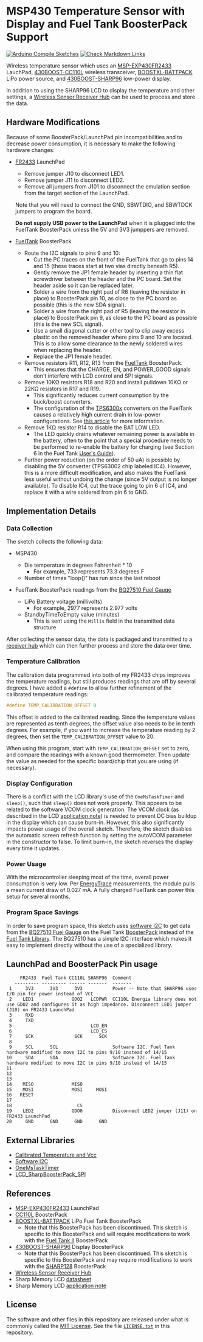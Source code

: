 # MSP430 Temperature Sensor with Display and Fuel Tank BoosterPack Support

[![Arduino Compile Sketches](https://github.com/Andy4495/MSP430TempSensorWithDisplay/actions/workflows/arduino-compile-sketches.yml/badge.svg)](https://github.com/Andy4495/MSP430TempSensorWithDisplay/actions/workflows/arduino-compile-sketches.yml)
[![Check Markdown Links](https://github.com/Andy4495/MSP430TempSensorWithDisplay/actions/workflows/CheckMarkdownLinks.yml/badge.svg)](https://github.com/Andy4495/MSP430TempSensorWithDisplay/actions/workflows/CheckMarkdownLinks.yml)

Wireless temperature sensor which uses an [MSP-EXP430FR2433][1] LauchPad, [430BOOST-CC110L][2] wireless transceiver, [BOOSTXL-BATTPACK][3] LiPo power source, and [430BOOST-SHARP96][4] low-power display.

In addition to using the SHARP96 LCD to display the temperature and other settings, a [Wireless Sensor Receiver Hub][5] can be used to process and store the data.

## Hardware Modifications

Because of some BoosterPack/LaunchPad pin incompatibilities and to decrease power consumption, it is necessary to make the following hardware changes:

- [FR2433][1] LaunchPad

  - Remove jumper J10 to disconnect LED1.
  - Remove jumper J11 to disconnect LED2.
  - Remove all jumpers from J101 to disconnect the emulation section from the target section of the LaunchPad.
  
  Note that you will need to connect the GND, SBWTDIO, and SBWTDCK jumpers to program the board.
  
  **Do not supply USB power to the LaunchPad** when it is plugged into the FuelTank BoosterPack unless the 5V and 3V3 jumppers are removed.

- [FuelTank][3] BoosterPack

  - Route the I2C signals to pins 9 and 10:
    - Cut the PC traces on the front of the FuelTank that go to pins 14 and 15 (these traces start at two vias directly beneath R5).
    - Gently remove the JP1 female header by inserting a thin flat screwdriver between the header and the PC board. Set the header aside so it can be replaced later.
    - Solder a wire from the right pad of R6 (leaving the resistor in place) to BoosterPack pin 10, as close to the PC board as possible (this is the new SDA signal).
    - Solder a wire from the right pad of R5 (leaving the resistor in place) to BoosterPack pin 9, as close to the PC board as possible (this is the new SCL signal).
    - Use a small diagonal cutter or other tool to clip away excess plastic on the removed header where pins 9 and 10 are located. This is to allow some clearance to the newly soldered wires when replacing the header.
    - Replace the JP1 female header.
  - Remove resistors R11, R12, R13 from the [FuelTank][3] BoosterPack.
    - This ensures that the CHARGE, EN, and POWER_GOOD signals don't interfere with LCD control and SPI signals.
  - Remove 10KΩ resistors R18 and R20 and install pulldown 10KΩ or 22KΩ resistors in R17 and R19.
    - This significantly reduces current consumption by the buck/boost converters.
    - The configuration of the [TPS6300x][16] converters on the FuelTank causes a relatively high current drain in low-power configurations. See [this article][15] for more information.
  - Remove 1KΩ resistor R14 to disable the BAT LOW LED.
    - The LED quickly drains whatever remaining power is available in the battery, often to the point that a special procedure needs to be performed to re-enable the battery for charging (see Section 6 in the Fuel Tank [User's Guide][21]).
  - Further power reduction (on the order of 50 uA) is possible by disabling the 5V converter (TPS63002 chip labeled IC4). However, this is a more difficult modification, and also makes the FuelTank less useful without undoing the change (since 5V output is no longer available). To disable IC4, cut the trace going to pin 6 of IC4, and replace it with a wire soldered from pin 6 to GND.

## Implementation Details

### Data Collection

The sketch collects the following data:

- MSP430
  - Die temperature in degrees Fahrenheit * 10
    - For example, 733 represents 73.3 degrees F
  - Number of times "loop()" has run since the last reboot

- FuelTank BoosterPack readings from the [BQ27510 Fuel Gauge][12]
  - LiPo Battery voltage (millivolts)
    - For example, 2977 represents 2.977 volts
  - StandbyTimeToEmpty value (minutes)
    - This is sent using the `Millis` field in the transmitted data structure

After collecting the sensor data, the data is packaged and transmitted to a [receiver hub][5] which can then further process and store the data over time.

### Temperature Calibration

The calibration data programmed into both of my FR2433 chips improves the temperature readings, but still produces readings that are off by several degrees. I have added a `#define` to allow further refinement of the calibrated temperature readings:

```cpp
#define TEMP_CALIBRATION_OFFSET 0
```

This offset is added to the calibrated reading. Since the temperature values are represented as tenth degrees, the offset value also needs to be in tenth degrees. For example, if you want to increase the temperature reading by 2 degrees, then set the `TEMP_CALIBRATION_OFFSET` value to 20.

When using this program, start with `TEMP_CALIBRATION_OFFSET` set to zero, and compare the readings with a known good thermometer. Then update the value as needed for the specific board/chip that you are using (if necessary).

### Display Configuration

There is a conflict with the LCD library's use of the `OneMsTaskTimer` and `sleep()`, such that `sleep()` does not work properly. This appears to be related to the software VCOM clock generation. The VCOM clock (as described in the LCD [application note][18]) is needed to prevent DC bias buildup in the display which can cause burn-in. However, this also significantly impacts power usage of the overall sketch. Therefore, the sketch disables the automatic screen refresh function by setting the autoVCOM parameter in the constructor to false. To limit burn-in, the sketch reverses the display every time it updates.

### Power Usage

With the microcontroller sleeping most of the time, overall power consumption is very low. Per [EnergyTrace][14] measurements, the module pulls a mean current draw of 0.027 mA. A fully charged FuelTank can power this setup for several months.

### Program Space Savings

In order to save program space, this sketch uses [software I2C][7] to get data from the [BQ27510 Fuel Gauge][12] on the Fuel Tank [BoosterPack][3] instead of the [Fuel Tank Library][13]. The BQ27510 has a simple I2C interface which makes it easy to implement directly without the use of a specialized library.

## LaunchPad and BoosterPack Pin usage

```text
     FR2433  Fuel Tank CC110L SHARP96  Comment
   --------- --------- ------ -------  -------
 1     3V3      3V3      3V3           Power -- Note that SHARP96 uses I/O pin for power instead of VCC
 2    LED1              GDO2   LCDPWR  CC110L Energia library does not use GDO2 and configures it as high impedance. Disconnect LED1 jumper (J10) on FR2433 LaunchPad
 3     RXD
 4     TXD
 5                             LCD_EN
 6                             LCD_CS
 7     SCK               SCK      SCK
 8
 9     SCL      SCL                    Software I2C. Fuel Tank hardware modified to move I2C to pins 9/10 instead of 14/15
10     SDA      SDA                    Software I2C. Fuel Tank hardware modified to move I2C to pins 9/10 instead of 14/15
11
12
13
14    MISO              MISO
15    MOSI              MOSI     MOSI
16   RESET
17
18                        CS
19    LED2              GDO0           Disconnect LED2 jumper (J11) on FR2433 LaunchPad
20     GND      GND      GND      GND
```

## External Libraries

- [Calibrated Temperature and Vcc][6]
- [Software I2C][7]
- [OneMsTaskTimer][19]
- [LCD_SharpBoosterPack_SPI][20]

## References

- [MSP-EXP430FR2433][1] LaunchPad
- [CC110L][2] BoosterPack
- [BOOSTXL-BATTPACK][3] LiPo Fuel Tank BoosterPack
  - Note that this BoosterPack has been discontinued. This sketch is specific to this BoosterPack and will require modifications to work with the [Fuel Tank II][8] BoosterPack
- [430BOOST-SHARP96][4] Display BoosterPack
  - Note that this BoosterPack has been discontinued. This sketch is specific to this BoosterPack and may require modifications to work with the [SHARP128][9] BoosterPack
- [Wireless Sensor Receiver Hub][5]
- Sharp Memory LCD [datasheet][17]
- Sharp Memory LCD [application note][18]

## License

The software and other files in this repository are released under what is commonly called the [MIT License][100]. See the file [`LICENSE.txt`][101] in this repository.

[1]: http://www.ti.com/tool/MSP-EXP430FR2433
[2]: https://www.ti.com/lit/ml/swru312b/swru312b.pdf
[3]: http://www.ti.com/tool/BOOSTXL-BATTPACK
[4]: https://www.ti.com/lit/ug/slau553/slau553.pdf
[5]: https://github.com/Andy4495/Wireless-Sensor-Receiver-Hub
[6]: https://github.com/Andy4495/mspTandV
[7]: https://github.com/Andy4495/SWI2C
[8]: http://www.ti.com/tool/BOOSTXL-BATPAKMKII
[9]: http://www.ti.com/tool/BOOSTXL-SHARP128
[//]: # ([11]: https://www.mouser.com/datasheet/2/365/LS013B4DN04%283V_FPC%29-1202885.pdf)
[12]: https://www.ti.com/product/BQ27510
[13]: https://forum.43oh.com/topic/4915-energia-library-fuel-tank-boosterpack/
[14]: http://www.ti.com/tool/ENERGYTRACE
[15]: https://embeddedcomputing.weebly.com/fuel-tank-boosterpack.html
[16]: https://www.ti.com/lit/ds/symlink/tps63002.pdf
[17]: https://www.mouser.com/catalog/specsheets/LS013B4DN04(3V_FPC).pdf
[18]: http://kuzyatech.com/wp-content/uploads/2012/10/LS013B4DN04_Application_Info.pdf
[19]: https://github.com/Andy4495/OneMsTaskTimer
[20]: https://github.com/Andy4495/LCD_SharpBoosterPack_SPI
[21]: https://www.ti.com/lit/pdf/slvua32
[100]: https://choosealicense.com/licenses/mit/
[101]: ./LICENSE.txt
[//]: # ([200]: https://github.com/Andy4495/MSP430TempSensorWithDisplay)

[//]: # (Old TI product link that is no longer active: http://www.ti.com/tool/430BOOST-CC110L)
[//]: # (Previous [18] URL: https://www.sharpmemorylcd.com/resources/SharpMemoryLCDTechnologyB.pdf )
